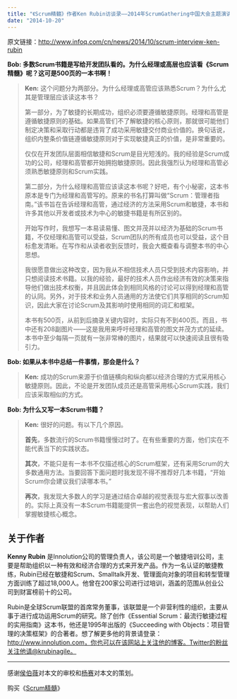 ```yaml
---
title: "《Scrum精髓》作者Ken Rubin访谈录——2014年ScrumGathering中国大会主题演讲者"
date: "2014-10-20"
---
```


原文链接：http://www.infoq.com/cn/news/2014/10/scrum-interview-ken-rubin

**Bob: 多数Scrum书籍是写给开发团队看的。为什么经理或高层也应该看《Scrum精髓》呢？这可是500页的一本书啊！**

> **Ken:** 这个问题分为两部分。为什么经理或高管应该熟悉Scrum？为什么尤其是管理层应该读这本书？
> 
> 第一部分，为了敏捷的长期成功，组织必须要遵循敏捷原则。经理和高管是遵循敏捷原则的基础。如果高管们不了解敏捷的核心原则，那就很可能他们制定决策和采取行动都是违背了成功采用敏捷交付商业价值的。换句话说，组织内整条价值链遵循敏捷原则对于实现敏捷真正的价值，是非常重要的。
> 
> 仅仅在开发团队层面相信敏捷和Scrum是目光短浅的。我的经验是Scrum成功的公司，经理和高管都开始拥抱敏捷原则。因此我强烈认为经理和高管必须熟悉敏捷原则和Scrum实践。
> 
> 第二部分，为什么经理和高管应该读这本书呢？好吧，有个小秘密，这本书原本是专门为经理和高管写的。原来的书名打算叫做“Scrum：管理者指南。”该书旨在告诉经理和高管，通过经济的方法采用Scrum和敏捷，本书和许多其他以开发者或技术为中心的敏捷书籍是有所区别的。
> 
> 开始写作时，我想写一本易读易懂、图文并茂并以经济为基础的Scrum书籍，不仅经理和高管可以受益，Scrum团队的所有成员也可以受益，这个目标愈发清晰。在写作和从读者收到反馈时，我会大概查看与调整本书的中心思想。
> 
> 我很愿意做出这种改变，因为我从不相信技术人员只受到技术内容影响，并只想阅读技术书籍。以我的经验，最好的技术人员作出经济有效的决策来指导他们做出技术权衡，并且因此体会到相同风格的讨论可以得到经理和高管的认同。另外，对于技术和业务人员通用的方法使它们共享相同的Scrum知识，因此大家在讨论Scrum及其影响时使用相同的词汇和框架。
> 
> 本书有500页，从前到后摘录关键内容时，实际只有不到400页。而且，书中还有208副图片——这是我用来呼吁经理和高管的图文并茂方式的延续。本书中至少每隔一页就有一张非常棒的图片，结果就可以快速阅读且很有吸引力。

**Bob: 如果从本书中总结一件事情，那会是什么？**

> **Ken:** 成功的Scrum来源于价值链横向和纵向都以经济合理的方式采用核心敏捷原则。因此，不论是开发团队成员还是高管采用核心Scrum实践，我们应该采取相似的方式。

**Bob: 为什么又写一本Scrum书籍？**

> **Ken:** 很好的问题。有以下几个原因。
> 
> **首先**，多数流行的Scrum书籍慢慢过时了。在有些重要的方面，他们实在不能代表当下的实践状态。
> 
> **其次**，不能只是有一本书不仅描述核心的Scrum框架，还有采用Scrum的大多数通用方法。当要回答下面问题时我发现不得不推荐好几本书籍，“开始Scrum你会建议我们读哪本书。”
> 
> **再次**，我发现大多数人的学习是通过结合卓越的视觉表现与宏大叙事以改善的。实际上真没有一本Scrum书籍能提供一套出色的视觉表现，以帮助人们掌握敏捷核心概念。

## 关于作者

**Kenny Rubin** 是Innolution公司的管理负责人，该公司是一个敏捷培训公司，主要是帮助组织以一种有效和经济合理的方式来开发产品。作为一名认证的敏捷教练，Rubin已经在敏捷和Scrum、Smalltalk开发、管理面向对象的项目和转型管理方面训练了超过18,000人。他曾在200家公司进行过培训，涵盖的范围从创业公司到财富榜前十的公司。

Rubin是全球Scrum联盟的首席常务董事，该联盟是一个非营利性的组织，主要从事于进行成功运用Scrum的研究。除了创作《Essential Scrum：最流行敏捷过程的实用指南》这本书，他还是1995年出版的《Succeeding with Objects：项目管理的决策框架》的合著者。想了解更多他的背景请登录：http://www.innolution.com，你也可以在该网站上关注他的博客。Twitter的粉丝关注他请@krubinagile。

* * *

感谢[侯伯薇](http://www.infoq.com/cn/author/%E4%BE%AF%E4%BC%AF%E8%96%87)对本文的审校和[杨赛](http://www.infoq.com/cn/author/%E6%9D%A8%E8%B5%9B)对本文的策划。

购买《[Scrum精髓](http://item.jd.com/11462889.html)》
